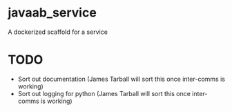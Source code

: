 # javaab_service
A dockerized scaffold for a service



# TODO
- Sort out documentation (James Tarball will sort this once inter-comms is working)
- Sort out logging for python (James Tarball will sort this once inter-comms is working)
